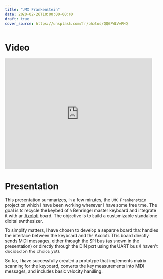 ```yaml
---
title: "UMX Frankenstein"
date: 2020-02-26T10:00:00+00:00
draft: true
cover_source: https://unsplash.com/fr/photos/QQ6PWLVvPHQ
---
```


# Video

<iframe src="https://medias.ircam.fr/embed/media/xe73b89" allowfullscreen="" width="480" height="360" frameborder="0"></iframe>


# Presentation

This presentation summarizes, in a few minutes, the `UMX Frankenstein` project
on which I have been working whenever I have some free time. The goal is to
recycle the keybed of a Behringer master keyboard and integrate it with an
[Axoloti](https://axoloti.com) board. The objective is to build a customizable
standalone digital synthesizer.

To simplify matters, I have chosen to develop a separate board that handles the
interface between the keyboard and the Axoloti. This board directly sends MIDI
messages, either through the SPI bus (as shown in the presentation) or directly
through the DIN port using the UART bus (I haven't decided on the choice yet).

So far, I have successfully created a prototype that implements matrix scanning
for the keyboard, converts the key measurements into MIDI messages, and
includes basic velocity handling.
